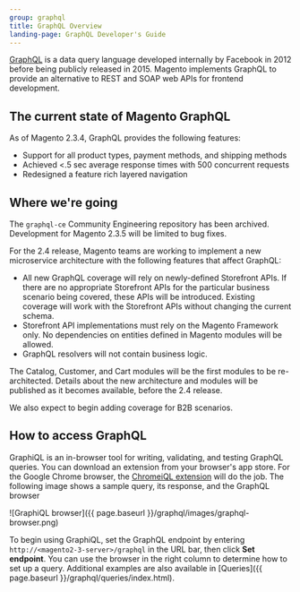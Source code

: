 ```yaml
---
group: graphql
title: GraphQL Overview
landing-page: GraphQL Developer's Guide
---
```


[GraphQL](http://graphql.org/) is a data query language developed internally by Facebook in 2012 before being publicly released in 2015. Magento implements GraphQL to provide an alternative to REST and SOAP web APIs for frontend development.

## The current state of Magento GraphQL

As of Magento 2.3.4, GraphQL provides the following features:

*  Support for all product types, payment methods, and shipping methods
*  Achieved <.5 sec average response times with 500 concurrent requests
*  Redesigned a feature rich layered navigation

## Where we're going

The `graphql-ce` Community Engineering repository has been archived. Development for Magento 2.3.5 will be limited to bug fixes.

For the 2.4 release, Magento teams are working to implement a new microservice architecture with the following features that affect GraphQL:

*  All new GraphQL coverage will rely on newly-defined Storefront APIs. If there are no appropriate Storefront APIs for the particular business scenario being covered, these APIs will be introduced. Existing coverage will work with the Storefront APIs without changing the current schema.
*  Storefront API implementations must rely on the Magento Framework only.  No dependencies on entities defined in Magento modules will be allowed.
*  GraphQL resolvers will not contain business logic.

The Catalog, Customer, and Cart modules will be the first modules to be re-architected. Details about the new architecture and modules will be published as it becomes available, before the 2.4 release.

We also expect to begin adding coverage for B2B scenarios.

## How to access GraphQL

GraphiQL is an in-browser tool for writing, validating, and testing GraphQL queries. You can download an extension from your browser's app store. For the Google Chrome browser, the [ChromeiQL extension](https://chrome.google.com/webstore/detail/chromeiql/fkkiamalmpiidkljmicmjfbieiclmeij?hl=en) will do the job. The following image shows a sample query, its response, and the GraphQL browser

![GraphiQL browser]({{ page.baseurl }}/graphql/images/graphql-browser.png)

To begin using GraphiQL, set the GraphQL endpoint by entering `http://<magento2-3-server>/graphql` in the URL bar, then click **Set endpoint**. You can use the browser in the right column to determine how to set up a query. Additional examples are also available in [Queries]({{ page.baseurl }}/graphql/queries/index.html).
